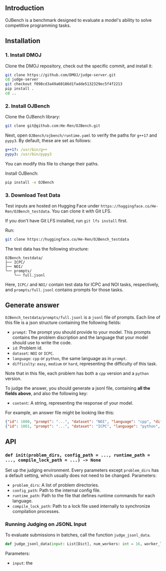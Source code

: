 ## Introduction

OJBench is a benchmark designed to evaluate a model's ability to solve competitive programming tasks.

## Installation

### 1. Install DMOJ

Clone the DMOJ repository, check out the specific commit, and install it:

```bash
git clone https://github.com/DMOJ/judge-server.git
cd judge-server
git checkout f098cd3a49a60186d1fadde5132329ec5f4f2213
pip install .
cd ..
```

### 2. Install OJBench

Clone the OJBench library:

```bash
git clone git@github.com:He-Ren/OJBench.git
```

Next, open `OJBench/ojbench/runtime.yaml` to verify the paths for `g++17` and `pypy3`. By default, these are set as follows:
```yaml
g++17: /usr/bin/g++
pypy3: /usr/bin/pypy3
```
You can modify this file to change their paths.

Install OJBench:

``` bash
pip install -e OJBench
```

### 3. Download Test Data

Test inputs are hosted on Hugging Face under `https://huggingface.co/He-Ren/OJBench_testdata`. You can clone it with Git LFS.

If you don't have Git LFS installed, run `git lfs install` first.

Run:

```bash
git clone https://huggingface.co/He-Ren/OJBench_testdata
```

The test data has the following structure:
```
OJBench_testdata/
├── ICPC/
├── NOI/
└── prompts/
    └── full.jsonl
```
Here, `ICPC/` and `NOI/` contain test data for ICPC and NOI tasks, respectively, and `prompts/full.jsonl` contains prompts for those tasks.

## Generate answer

`OJBench_testdata/prompts/full.jsonl` is a `jsonl` file of prompts. Each line of this file is a json structure containing the following fields:
- `prompt`: The prompt you should provide to your model. This prompts contains the problem discription and the language that your model should use to write the code.
- `id`: Problem id.
- `dataset`: `NOI` or `ICPC`.
- `language`: `cpp` or `python`, the same language as in `prompt`.
- `difficulty`: `easy`, `medium` or `hard`, representing the difficulty of this task.

Note that in this file, each problem has both a `cpp` version and a `python` version.

To judge the answer, you should generate a jsonl file, containing **all the fields above**, and also the following key:
- `content`: A string, representing the response of your model.

For example, an answer file might be looking like this:
```json
{"id": 1000, "prompt": "...", "dataset": "NOI", "language": "cpp", "difficulty": "hard", "content": "Here is the code: ..."}
{"id": 1001, "prompt": "...", "dataset": "ICPC", "language": "python", "difficulty": "easy", "content": "The server is busy. Please try again later."}
```

## API

### `def init(problem_dirs, config_path = ..., runtime_path = ..., compile_lock_path = ...) -> None`

Set up the judging environment. Every parameters except `problem_dirs` has a default setting, which usually does not need to be changed. Parameters:
- `problem_dirs`: A list of problem directories.
- `config_path`: Path to the internal config file.
- `runtime_path`: Path to the file that defines runtime commands for each language.
- `compile_lock_path`: Path to a lock file used internally to synchronize compilation processes.

### Running Judging on JSONL Input

To evaluate submissions in batches, call the function `judge_jsonl_data`.

```python
def judge_jsonl_data(input: List[Dict], num_workers: int = 16, worker_log_path: Union[str, Path, None] = None, identifier: Union[str, None] = None) -> List[Dict]:
```

Parameters:
- `input`: the 
